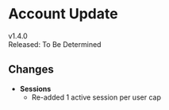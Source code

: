 # Account Update

v1.4.0  
Released: To Be Determined

## Changes

- **Sessions**
  - Re-added 1 active session per user cap
  